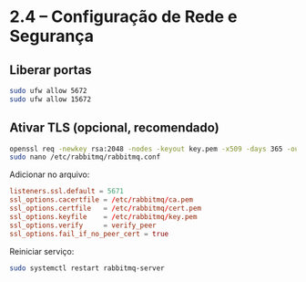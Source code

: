 # 2.4 – Configuração de Rede e Segurança

## Liberar portas
```bash
sudo ufw allow 5672
sudo ufw allow 15672
```

## Ativar TLS (opcional, recomendado)
```bash
openssl req -newkey rsa:2048 -nodes -keyout key.pem -x509 -days 365 -out cert.pem
sudo nano /etc/rabbitmq/rabbitmq.conf
```
Adicionar no arquivo:
```conf
listeners.ssl.default = 5671
ssl_options.cacertfile = /etc/rabbitmq/ca.pem
ssl_options.certfile   = /etc/rabbitmq/cert.pem
ssl_options.keyfile    = /etc/rabbitmq/key.pem
ssl_options.verify     = verify_peer
ssl_options.fail_if_no_peer_cert = true
```
Reiniciar serviço:
```bash
sudo systemctl restart rabbitmq-server
```